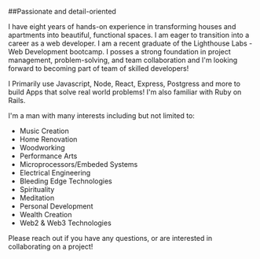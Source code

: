##Passionate and detail-oriented

I have eight years of hands-on experience in transforming houses and apartments into beautiful, functional spaces. 
I am eager to transition into a career as a web developer. I am a recent graduate of the Lighthouse Labs - Web Development bootcamp. I posses a strong foundation in project management, problem-solving, and team collaboration and I'm looking forward to becoming part of team of skilled developers!

I Primarily use Javascript, Node, React, Express, Postgress and more to build Apps that solve real world problems!
I'm also familiar with Ruby on Rails.

I'm a man with many interests including but not limited to:
- Music Creation
- Home Renovation
- Woodworking
- Performance Arts
- Microprocessors/Embeded Systems
- Electrical Engineering
- Bleeding Edge Technologies
- Spirituality
- Meditation
- Personal Development
- Wealth Creation
- Web2 & Web3 Technologies

Please reach out if you have any questions, or are interested in collaborating on a project!

<!---
nathanwiles/nathanwiles is a ✨ special ✨ repository because its `README.md` (this file) appears on your GitHub profile.
You can click the Preview link to take a look at your changes.
--->
